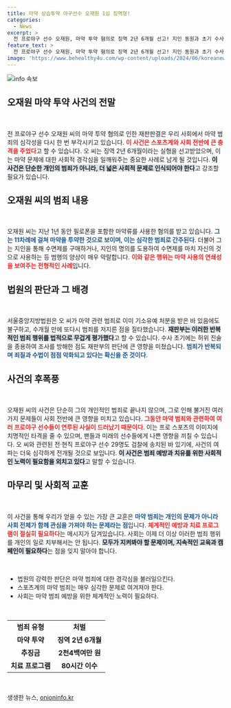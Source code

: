 ```yaml
---
title: 마약 상습투약 야구선수 오재원 1심 징역형!
categories:
  - News
excerpt: >
  전 프로야구 선수 오재원, 마약 투약 혐의로 징역 2년 6개월 선고! 지인 동원과 초기 수사 방해까지? 충격의 재판 결과와 관련자 29명 검찰 송치 소식. 실체는 무엇인지 궁금하다면 클릭!
feature_text: >
  전 프로야구 선수 오재원, 마약 투약 혐의로 징역 2년 6개월 선고! 지인 동원과 초기 수사 방해까지? 충격의 재판 결과와 관련자 29명 검찰 송치 소식. 실체는 무엇인지 궁금하다면 클릭!
image: 'https://www.behealthy4u.com/wp-content/uploads/2024/06/koreanews.jpg'
---
```


<p><img src="https://www.behealthy4u.com/wp-content/uploads/2024/06/koreanews.jpg" alt="info 속보" /></p>

<h2 data-ke-size="size26">오재원 마약 투약 사건의 전말</h2>

<p data-ke-size="size16">&nbsp;</p>

<p>전 프로야구 선수 오재원 씨의 마약 투약 혐의로 인한 재판판결은 우리 사회에서 마약 범죄의 심각성을 다시 한 번 부각시키고 있습니다. <b><span style="color: #ee2323;">이 사건은 스포츠계와 사회 전반에 큰 충격을 주었다</span></b>고 할 수 있습니다. 오 씨는 징역 2년 6개월이라는 실형을 선고받았으며, 이는 마약 문제에 대한 사회적 경각심을 일깨워주는 중요한 사례로 남게 될 것입니다. <b><span style="background-color: #21538527;">이 사건은 단순한 개인의 범죄가 아니라, 더 넓은 사회적 문제로 인식되어야 한다</span></b>고 강조할 필요가 있습니다. </p>

<h2 data-ke-size="size26">오재원 씨의 범죄 내용</h2>

<p data-ke-size="size16">&nbsp;</p>

<p>오재원 씨는 지난 1년 동안 필로폰을 포함한 마약류를 사용한 혐의를 받고 있습니다. <b><span style="color: #1a5490;">그는 11차례에 걸쳐 마약을 투약한 것으로 보이며, 이는 심각한 범죄로 간주된다</span></b>. 더불어 그는 지인을 통해 수면제를 구매하거나, 지인의 명의를 도용하여 수면제를 마치 자신의 것으로 사용하는 등 범행의 양상이 매우 악랄합니다. <b><span style="color: #ee2323;">이와 같은 행위는 마약 사용의 연쇄성을 보여주는 전형적인 사례</span></b>입니다.</p>

<h2 data-ke-size="size26">법원의 판단과 그 배경</h2>

<p data-ke-size="size16">&nbsp;</p>

<p>서울중앙지방법원은 오 씨가 마약 관련 범죄로 이미 기소유예 처분을 받은 바 있음에도 불구하고, 수개월 만에 또다시 범죄를 저지른 점을 질타했습니다. <b><span style="background-color: #21538527;">재판부는 이러한 반복적인 범죄 행위를 법적으로 무겁게 평가했다</span></b>고 할 수 있습니다. 수사 초기에는 허위 진술을 종용하여 조사를 방해한 점도 재판부의 판단에 큰 영향을 미쳤습니다. <b><span style="color: #1a5490;">범죄가 반복되며 죄질과 수법이 점점 악화되고 있다는 확신을 준 것이다</span></b>.</p>

<h2 data-ke-size="size26">사건의 후폭풍</h2>

<p data-ke-size="size16">&nbsp;</p>

<p>오재원 씨의 사건은 단순히 그의 개인적인 범죄로 끝나지 않으며, 그로 인해 불거진 여러 가지 문제들이 사회 전반에 큰 영향을 미치고 있습니다. <b><span style="color: #ee2323;">그동안 마약 범죄와 관련하여 여러 프로야구 선수들이 연루된 사실이 드러났기 때문이다</span></b>. 이는 프로 스포츠의 이미지에 치명적인 타격을 줄 수 있으며, 팬들과 미래의 선수들에게 나쁜 영향을 끼칠 수 있습니다. 오 씨와 관련된 전·현직 프로야구 선수 29명도 검찰에 송치된 바 있기에, 사건의 여파는 더욱 심각하게 전개될 것으로 보입니다. <b><span style="background-color: #21538527;">이 사건은 범죄 예방과 치유를 위한 사회적인 노력이 필요함을 외치고 있다</span></b>고 말할 수 있습니다.</p>

<h2 data-ke-size="size26">마무리 및 사회적 교훈</h2>

<p data-ke-size="size16">&nbsp;</p>

<p>이 사건을 통해 우리가 얻을 수 있는 가장 큰 교훈은 <b><span style="color: #1a5490;">마약 범죄는 개인의 문제가 아니라 사회 전체가 함께 관심을 가져야 하는 문제라는 점</span></b>입니다. <b><span style="color: #ee2323;">체계적인 예방과 치료 프로그램이 절실히 필요하다</span></b>는 메시지가 담겨있습니다. 사회는 이제 더 이상 이러한 범죄 행위를 개인의 일로 치부해서는 안 됩니다. <b><span style="background-color: #21538527;">모두가 지켜봐야 할 문제이며, 지속적인 교육과 캠페인이 필요하다</span></b>는 점을 잊지 말아야 합니다. </p>

<p data-ke-size="size16">&nbsp;</p>

<ul>
    <li>법원의 강력한 판단은 마약 범죄에 대한 경각심을 불러일으킨다.</li>
    <li>스포츠계의 마약 범죄는 매우 심각한 문제로 여겨져야 한다.</li>
    <li>사회는 마약 범죄 예방을 위한 체계적인 노력이 필요하다.</li>
</ul>

<p data-ke-size="size16">&nbsp;</p>

<table style="text-align: center;">
    <tr>
        <td style="text-align: center; height: 17px;"><b>범죄 유형</b></td>
        <td style="text-align: center; height: 17px;"><b>처벌</b></td>
    </tr>
    <tr>
        <td style="text-align: center; height: 17px;"><b>마약 투약</b></td>
        <td style="text-align: center; height: 17px;"><b>징역 2년 6개월</b></td>
    </tr>
    <tr>
        <td style="text-align: center; height: 17px;"><b>추징금</b></td>
        <td style="text-align: center; height: 17px;"><b>2천4백여만 원</b></td>
    </tr>
    <tr>
        <td style="text-align: center; height: 17px;"><b>치료 프로그램</b></td>
        <td style="text-align: center; height: 17px;"><b>80시간 이수</b></td>
    </tr>
</table>

<p data-ke-size="size16">&nbsp;</p>
생생한 뉴스, <a href="https://onioninfo.kr" rel="dofollow">onioninfo.kr</a>


